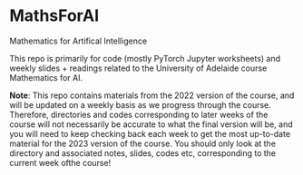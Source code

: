 # MathsForAI
Mathematics for Artifical Intelligence

This repo is primarily for code (mostly PyTorch Jupyter worksheets) and weekly slides + readings related to the University of Adelaide course Mathematics for AI.

**Note**: This repo contains materials from the 2022 version of the course, and will be updated on a weekly basis as we progress through the course. 
Therefore, directories and codes corresponding to later weeks of the course will not necessarily be accurate to what the final version will be, and you will need to keep checking back each week to get the most up-to-date material for the 2023 version of the course. 
You should only look at the directory and associated notes, slides, codes etc, corresponding to the current week ofthe course!
